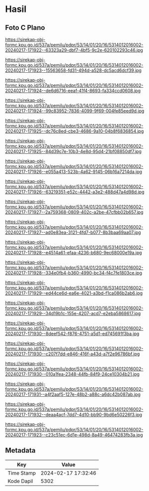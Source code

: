 # Hasil

## Foto C Plano

https://sirekap-obj-formc.kpu.go.id/537a/pemilu/pdpr/53/14/01/20/16/5314012016002-20240217-171922--63323a29-dbf7-4bf5-9c2e-620102293c46.jpg

https://sirekap-obj-formc.kpu.go.id/537a/pemilu/pdpr/53/14/01/20/16/5314012016002-20240217-171923--15563658-fd31-494d-a528-dc5acd6dcf39.jpg

https://sirekap-obj-formc.kpu.go.id/537a/pemilu/pdpr/53/14/01/20/16/5314012016002-20240217-171924--de6d6716-eeaf-41f4-8693-fa334ccd0608.jpg

https://sirekap-obj-formc.kpu.go.id/537a/pemilu/pdpr/53/14/01/20/16/5314012016002-20240217-171924--99c83952-7836-4099-9f69-004fe85eed9d.jpg

https://sirekap-obj-formc.kpu.go.id/537a/pemilu/pdpr/53/14/01/20/16/5314012016002-20240217-171925--dc76c8ed-cbe3-4686-9a10-04b8f6836854.jpg

https://sirekap-obj-formc.kpu.go.id/537a/pemilu/pdpr/53/14/01/20/16/5314012016002-20240217-171925--84d39c7e-10b3-4e8d-95d4-21bf08850df7.jpg

https://sirekap-obj-formc.kpu.go.id/537a/pemilu/pdpr/53/14/01/20/16/5314012016002-20240217-171926--e055a413-523b-4a62-9145-06b16a7214da.jpg

https://sirekap-obj-formc.kpu.go.id/537a/pemilu/pdpr/53/14/01/20/16/5314012016002-20240217-171926--63219351-e52c-4442-a3e2-488d47a4d98d.jpg

https://sirekap-obj-formc.kpu.go.id/537a/pemilu/pdpr/53/14/01/20/16/5314012016002-20240217-171927--2a759368-0809-402c-a2be-47cfbb02b657.jpg

https://sirekap-obj-formc.kpu.go.id/537a/pemilu/pdpr/53/14/01/20/16/5314012016002-20240217-171927--ad0e83ea-3121-4fd7-b077-8b3baa69aa07.jpg

https://sirekap-obj-formc.kpu.go.id/537a/pemilu/pdpr/53/14/01/20/16/5314012016002-20240217-171928--e4514a61-efaa-4236-b680-9ec68000e19a.jpg

https://sirekap-obj-formc.kpu.go.id/537a/pemilu/pdpr/53/14/01/20/16/5314012016002-20240217-171928--334e0fb4-b360-4990-bc34-f4c7fe1803ce.jpg

https://sirekap-obj-formc.kpu.go.id/537a/pemilu/pdpr/53/14/01/20/16/5314012016002-20240217-171929--ed44ce6d-ea6e-4021-a3bd-f1ca086b2ab6.jpg

https://sirekap-obj-formc.kpu.go.id/537a/pemilu/pdpr/53/14/01/20/16/5314012016002-20240217-171929--34d19b1c-155e-4207-acd7-e2eba5868617.jpg

https://sirekap-obj-formc.kpu.go.id/537a/pemilu/pdpr/53/14/01/20/16/5314012016002-20240217-171930--8deef542-f876-4751-a5d1-ed745691f3ba.jpg

https://sirekap-obj-formc.kpu.go.id/537a/pemilu/pdpr/53/14/01/20/16/5314012016002-20240217-171930--c207f7dd-e846-416f-a43d-a7f2e96786bf.jpg

https://sirekap-obj-formc.kpu.go.id/537a/pemilu/pdpr/53/14/01/20/16/5314012016002-20240217-171930--010a1fea-2348-44fb-84f9-24ce10304b21.jpg

https://sirekap-obj-formc.kpu.go.id/537a/pemilu/pdpr/53/14/01/20/16/5314012016002-20240217-171931--a4f2aaf5-127e-48b2-a88c-a6dc42b087ab.jpg

https://sirekap-obj-formc.kpu.go.id/537a/pemilu/pdpr/53/14/01/20/16/5314012016002-20240217-171932--deaa4acf-7dd7-4d10-bb90-9bd6e50226f3.jpg

https://sirekap-obj-formc.kpu.go.id/537a/pemilu/pdpr/53/14/01/20/16/5314012016002-20240217-171923--c23c51ec-6d1e-498d-8a49-46474283fb3a.jpg


## Metadata

| Key        | Value               |
| ---------- | ------------------- |
| Time Stamp | 2024-02-17 17:32:46 |
| Kode Dapil | 5302                |



